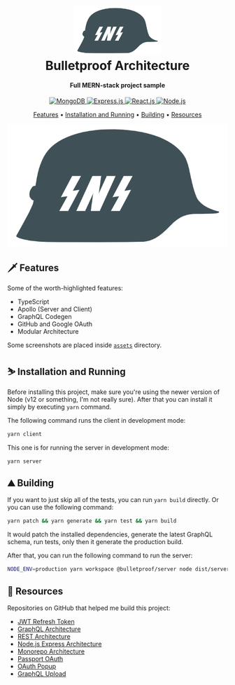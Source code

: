 <h1 align="center">
	<a href="https://github.com/SnekNOTSnake">
		<img src="https://github.com/SnekNOTSnake/bulletproof-architecture/blob/main/assets/SNS.png?raw=true" alt="Markdownify" width="200">
	</a>
	<br>
  	Bulletproof Architecture
  </br>
</h1>

<h4 align="center">Full MERN-stack project sample</h4>

<p align="center">
  <a href="https://mongodb.com/">
    <img src="https://img.shields.io/badge/Database-MongoDB-informational?style=flat&logo=mongodb&logoColor=white&color=3282b8" alt="MongoDB">
  </a>
  <a href="https://expressjs.com/">
  <img src="https://img.shields.io/badge/Framework-Express-informational?style=flat&logo=express&logoColor=white&color=3282b8" alt="Express.js">
 </a>
  <a href="https://reactjs.org/">
    <img src="https://img.shields.io/badge/Library-React-informational?style=flat&logo=react&logoColor=white&color=3282b8" alt="React.js">
  </a>
  <a href="https://nodejs.org/">
    <img src="https://img.shields.io/badge/Runtime-NodeJS-informational?style=flat&logo=node-dot-js&logoColor=white&color=3282b8" alt="Node.js">
  </a>
</p>

<p align="center">
  <a href="#features">Features</a> •
  <a href="#installation-and-running">Installation and Running</a> •
  <a href="#building">Building</a> •
  <a href="#resources">Resources</a>
</p>

![home-screenshot](https://github.com/SnekNOTSnake/bulletproof-architecture/blob/main/assets/SNS.png?raw=true)

## 🗡️ Features

Some of the worth-highlighted features:

- TypeScript
- Apollo (Server and Client)
- GraphQL Codegen
- GitHub and Google OAuth
- Modular Architecture

Some screenshots are placed inside [`assets`](https://github.com/SnekNOTSnake/bulletproof-architecture/blob/main/assets) directory.

## ⛷️ Installation and Running

Before installing this project, make sure you're using the newer version of Node (v12 or something, I'm not really sure). After that you can install it simply by executing `yarn` command.

The following command runs the client in development mode:

```bash
yarn client
```

This one is for running the server in development mode:

```bash
yarn server
```

## ⛰️ Building

If you want to just skip all of the tests, you can run `yarn build` directly. Or you can use the following command:

```bash
yarn patch && yarn generate && yarn test && yarn build
```

It would patch the installed dependencies, generate the latest GraphQL schema, run tests, only then it generate the production build.

After that, you can run the following command to run the server:

```bash
NODE_ENV=production yarn workspace @bulletproof/server node dist/server.js
```

## 📜️ Resources

Repositories on GitHub that helped me build this project:

- [JWT Refresh Token](https://github.com/Console45/jwt-refresh-token-implementation)
- [GraphQL Architecture](https://github.com/tonyfromundefined/boiler)
- [REST Architecture](https://github.com/SnekNOTSnake/Natours)
- [Node.js Express Architecture](https://github.com/santiq/bulletproof-nodejs/)
- [Monorepo Architecture](https://github.com/wixplosives/sample-monorepo)
- [Passport OAuth](https://github.com/mohamedsamara/mern-ecommerce)
- [OAuth Popup](https://dev.to/dinkydani21how-we-use-a-popup-for-google-and-outlook-oauth-oci)
- [GraphQL Upload](https://github.com/jaydenseric/apollo-upload-examples)
